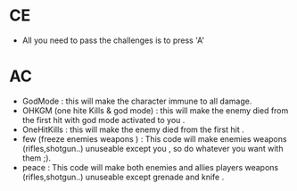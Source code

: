 # CE
* All  you need to pass the challenges is  to press 'A'
# AC
* GodMode : this will make the character immune to all damage.
* OHKGM (one hite Kills & god mode) : this will make the enemy died from the first hit with god mode activated to you .
* OneHitKills :  this will make the enemy died from the first hit .
* few (freeze enemies weapons ) : This code will make enemies weapons (rifles,shotgun..) unuseable except you , so do whatever you want with them ;).
* peace : This code will make both enemies and allies players weapons (rifles,shotgun..) unuseable except grenade and knife .
